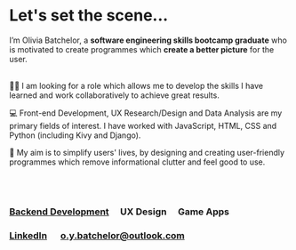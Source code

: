 <html>
<head>

# Let's set the scene...

<div>
  I’m Olivia Batchelor, a <b>software engineering skills bootcamp graduate</b> 
  who is motivated to create programmes which <b>create a better picture</b> 
  for the user. 
  
<br>
  <br>

  👩‍🦱
  I am looking for a role which allows me to develop the skills I have learned and work collaboratively to achieve great results.

  💻
  Front-end Development, UX Research/Design and Data Analysis are my primary fields of interest. I have worked with JavaScript, HTML, CSS and Python (including Kivy and Django).

  🎯
  My aim is to simplify users' lives, by designing and creating user-friendly programmes which remove informational clutter and feel good to use.

  <br>
<br>

</div>



### [Backend Development](https://github.com/Liv-code-tech/finalCapstone) &emsp;UX Design &emsp;Game Apps

### [LinkedIn](https://www.linkedin.com/in/oliviabatch/) &emsp; o.y.batchelor@outlook.com



</html>




<!--
**Liv-code-tech/Liv-code-tech** is a ✨ _special_ ✨ repository because its `README.md` (this file) appears on your GitHub profile.

